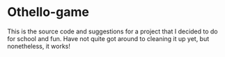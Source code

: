 Othello-game
============

This is the source code and suggestions for a project that I decided to do for school and fun. Have not quite got around to cleaning
it up yet, but nonetheless, it works!
